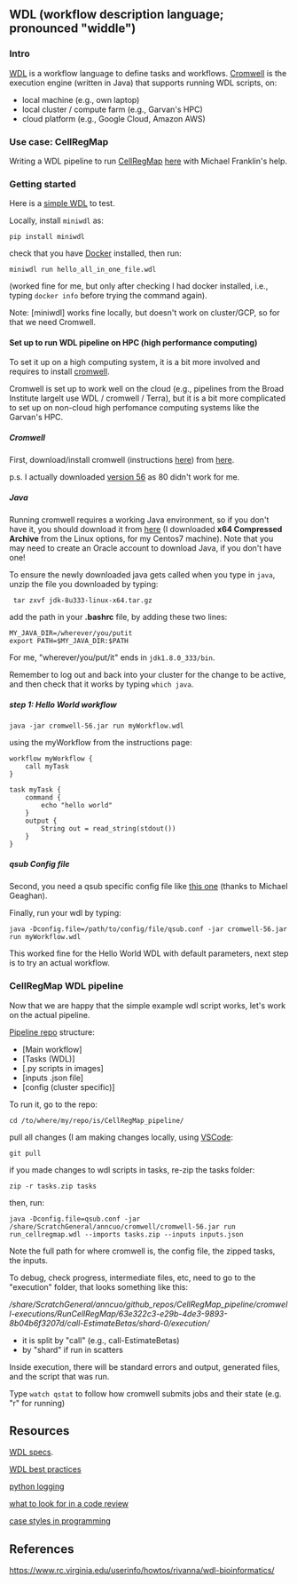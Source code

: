 ## WDL (workflow description language; pronounced "widdle")

### Intro

[WDL]() is a workflow language to define tasks and workflows.
[Cromwell]() is the execution engine (written in Java) that supports running WDL scripts, on:
* local machine (e.g., own laptop)
* local cluster / compute farm (e.g., Garvan's HPC)
* cloud platform (e.g., Google Cloud, Amazon AWS)

### Use case: CellRegMap

Writing a WDL pipeline to run [CellRegMap]() [here](https://github.com/annacuomo/CellRegMap_pipeline) with Michael Franklin's help.

### Getting started

Here is a [simple WDL](https://github.com/annacuomo/CellRegMap_pipeline/blob/main/hello_all_in_one_file.wdl) to test.

Locally, install ```miniwdl``` as:
```
pip install miniwdl
```
check that you have [Docker](https://docs.docker.com/get-docker/) installed, then run:
```
miniwdl run hello_all_in_one_file.wdl
```
(worked fine for me, but only after checking I had docker installed, i.e., typing ```docker info``` before trying the command again).

Note: [miniwdl] works fine locally, but doesn't work on cluster/GCP, so for that we need Cromwell.

#### Set up to run WDL pipeline on HPC (high performance computing)

To set it up on a high computing system, it is a bit more involved and requires to install [cromwell](https://cromwell.readthedocs.io/en/stable/tutorials/FiveMinuteIntro/).

Cromwell is set up to work well on the cloud (e.g., pipelines from the Broad Institute largelt use WDL / cromwell / Terra), but it is a bit more complicated to set up on non-cloud high perfomance computing systems like the Garvan's HPC.

##### Cromwell
First, download/install cromwell (instructions [here](https://cromwell.readthedocs.io/en/stable/tutorials/FiveMinuteIntro/)) from [here](https://github.com/broadinstitute/cromwell/releases/tag/80).

p.s. I actually downloaded [version 56](https://github.com/broadinstitute/cromwell/releases/tag/56) as 80 didn't work for me. 

##### Java
Running cromwell requires a working Java environment, so if you don't have it, you should download it from [here](https://www.oracle.com/java/technologies/downloads/#java8) (I downloaded **x64 Compressed Archive** from the Linux options, for my Centos7 machine).
Note that you may need to create an Oracle account to download Java, if you don't have one!

To ensure the newly downloaded java gets called when you type in ```java```, unzip the file you downloaded by typing:
```
 tar zxvf jdk-8u333-linux-x64.tar.gz
```
add the path in your **.bashrc** file, by adding these two lines:

```
MY_JAVA_DIR=/wherever/you/putit
export PATH=$MY_JAVA_DIR:$PATH
```
For me, "wherever/you/put/it" ends in ```jdk1.8.0_333/bin```.

Remember to log out and back into your cluster for the change to be active, and then check that it works by typing ```which java```.

##### step 1: Hello World workflow

```
java -jar cromwell-56.jar run myWorkflow.wdl
```
using the myWorkflow from the instructions page:
```
workflow myWorkflow {
    call myTask
}

task myTask {
    command {
        echo "hello world"
    }
    output {
        String out = read_string(stdout())
    }
}
```

##### qsub Config file
Second, you need a qsub specific config file like [this one](https://github.com/annacuomo/CellRegMap_pipeline/blob/main/qsub.conf) (thanks to Michael Geaghan).

Finally, run your wdl by typing:
```
java -Dconfig.file=/path/to/config/file/qsub.conf -jar cromwell-56.jar run myWorkflow.wdl
```
This worked fine for the Hello World WDL with default parameters, next step is to try an actual workflow.

### CellRegMap WDL pipeline

Now that we are happy that the simple example wdl script works, let's work on the actual pipeline.

[Pipeline repo](https://github.com/annacuomo/CellRegMap_pipeline/) structure:

* [Main workflow]
* [Tasks (WDL)]
* [.py scripts in images]
* [inputs .json file]
* [config (cluster specific)]

To run it, go to the repo:
```
cd /to/where/my/repo/is/CellRegMap_pipeline/
```
pull all changes (I am making changes locally, using [VSCode]():
```
git pull
```
if you made changes to wdl scripts in tasks, re-zip the tasks folder:

```zip -r tasks.zip tasks```

then, run:
```
java -Dconfig.file=qsub.conf -jar /share/ScratchGeneral/anncuo/cromwell/cromwell-56.jar run run_cellregmap.wdl --imports tasks.zip --inputs inputs.json
```

Note the full path for where cromwell is, the config file, the zipped tasks, the inputs.

To debug, check progress, intermediate files, etc, need to go to the "execution" folder, that looks something like this:

_/share/ScratchGeneral/anncuo/github_repos/CellRegMap_pipeline/cromwell-executions/RunCellRegMap/63e322c3-e29b-4de3-9893-8b04b6f3207d/call-EstimateBetas/shard-0/execution/_

* it is split by "call" (e.g., call-EstimateBetas)
* by "shard" if run in scatters

Inside execution, there will be standard errors and output, generated files, and the script that was run.

Type ```watch qstat``` to follow how cromwell submits jobs and their state (e.g. "r" for running)

## Resources

[WDL specs](https://github.com/openwdl/wdl/blob/main/versions/development/SPEC.md).

[WDL best practices](https://docs.dockstore.org/en/stable/advanced-topics/best-practices/wdl-best-practices.html)

[python logging](https://docs.python.org/3/howto/logging.html)

[what to look for in a code review](https://google.github.io/eng-practices/review/reviewer/looking-for.html)

[case styles in programming](https://systemweakness.com/case-styles-in-programming-b4ee6012fd5f)

## References

https://www.rc.virginia.edu/userinfo/howtos/rivanna/wdl-bioinformatics/
